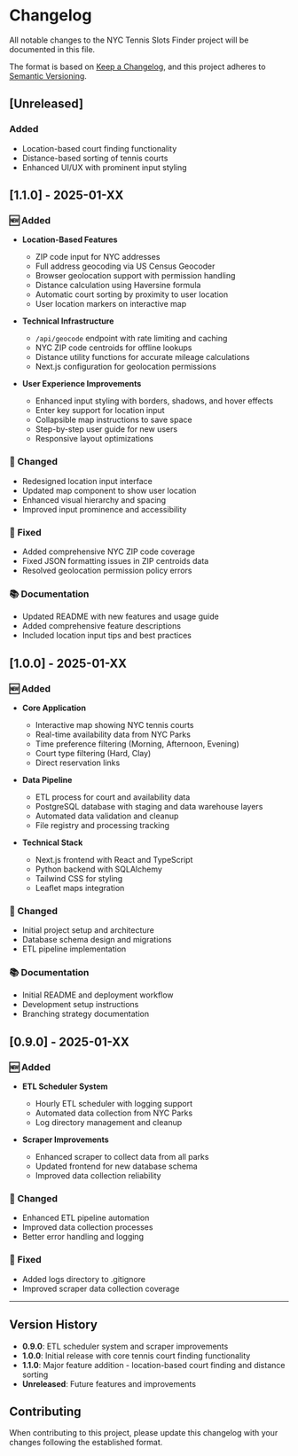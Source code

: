 # Changelog

All notable changes to the NYC Tennis Slots Finder project will be documented in this file.

The format is based on [Keep a Changelog](https://keepachangelog.com/en/1.0.0/),
and this project adheres to [Semantic Versioning](https://semver.org/spec/v2.0.0.html).

## [Unreleased]

### Added
- Location-based court finding functionality
- Distance-based sorting of tennis courts
- Enhanced UI/UX with prominent input styling

## [1.1.0] - 2025-01-XX

### 🆕 Added
- **Location-Based Features**
  - ZIP code input for NYC addresses
  - Full address geocoding via US Census Geocoder
  - Browser geolocation support with permission handling
  - Distance calculation using Haversine formula
  - Automatic court sorting by proximity to user location
  - User location markers on interactive map

- **Technical Infrastructure**
  - `/api/geocode` endpoint with rate limiting and caching
  - NYC ZIP code centroids for offline lookups
  - Distance utility functions for accurate mileage calculations
  - Next.js configuration for geolocation permissions

- **User Experience Improvements**
  - Enhanced input styling with borders, shadows, and hover effects
  - Enter key support for location input
  - Collapsible map instructions to save space
  - Step-by-step user guide for new users
  - Responsive layout optimizations

### 🔧 Changed
- Redesigned location input interface
- Updated map component to show user location
- Enhanced visual hierarchy and spacing
- Improved input prominence and accessibility

### 🐛 Fixed
- Added comprehensive NYC ZIP code coverage
- Fixed JSON formatting issues in ZIP centroids data
- Resolved geolocation permission policy errors

### 📚 Documentation
- Updated README with new features and usage guide
- Added comprehensive feature descriptions
- Included location input tips and best practices

## [1.0.0] - 2025-01-XX

### 🆕 Added
- **Core Application**
  - Interactive map showing NYC tennis courts
  - Real-time availability data from NYC Parks
  - Time preference filtering (Morning, Afternoon, Evening)
  - Court type filtering (Hard, Clay)
  - Direct reservation links

- **Data Pipeline**
  - ETL process for court and availability data
  - PostgreSQL database with staging and data warehouse layers
  - Automated data validation and cleanup
  - File registry and processing tracking

- **Technical Stack**
  - Next.js frontend with React and TypeScript
  - Python backend with SQLAlchemy
  - Tailwind CSS for styling
  - Leaflet maps integration

### 🔧 Changed
- Initial project setup and architecture
- Database schema design and migrations
- ETL pipeline implementation

### 📚 Documentation
- Initial README and deployment workflow
- Development setup instructions
- Branching strategy documentation

## [0.9.0] - 2025-01-XX

### 🆕 Added
- **ETL Scheduler System**
  - Hourly ETL scheduler with logging support
  - Automated data collection from NYC Parks
  - Log directory management and cleanup

- **Scraper Improvements**
  - Enhanced scraper to collect data from all parks
  - Updated frontend for new database schema
  - Improved data collection reliability

### 🔧 Changed
- Enhanced ETL pipeline automation
- Improved data collection processes
- Better error handling and logging

### 🐛 Fixed
- Added logs directory to .gitignore
- Improved scraper data collection coverage

---

## Version History

- **0.9.0**: ETL scheduler system and scraper improvements
- **1.0.0**: Initial release with core tennis court finding functionality
- **1.1.0**: Major feature addition - location-based court finding and distance sorting
- **Unreleased**: Future features and improvements

## Contributing

When contributing to this project, please update this changelog with your changes following the established format.

